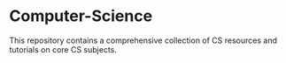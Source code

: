 # Computer-Science
This repository contains a comprehensive collection of CS resources and tutorials on core CS subjects.
